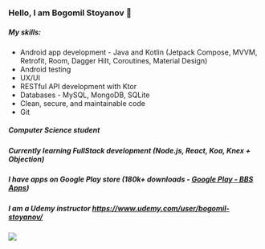 ### Hello, I am Bogomil Stoyanov 👋

##### My skills:
*  Android app development - Java and Kotlin (Jetpack Compose, MVVM, Retrofit, Room, Dagger Hilt, Coroutines, Material Design)
*  Android testing
*  UX/UI
*  RESTful API development with Ktor
*  Databases - MySQL, MongoDB, SQLite
*  Clean, secure, and maintainable code
*  Git

##### Computer Science student

##### Currently learning FullStack development (Node.js, React, Koa, Knex + Objection)

##### I have apps on Google Play store (180k+ downloads - [Google Play - BBS Apps](https://play.google.com/store/apps/dev?id=5812216234363690111))

##### I am a Udemy instructor https://www.udemy.com/user/bogomil-stoyanov/

![](https://komarev.com/ghpvc/?username=Bogomil-Stoyanov&style=flat-square)
